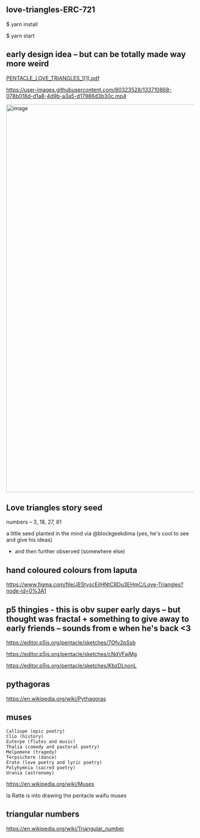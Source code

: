 

## love-triangles-ERC-721

$ yarn install

$ yarn start



## early design idea – but can be totally made way more weird


[PENTACLE_LOVE_TRIANGLES_1(1).pdf](https://github.com/pentacledotai/love-triangles-ERC-721/files/7181998/PENTACLE_LOVE_TRIANGLES_1.1.pdf)

https://user-images.githubusercontent.com/80323528/133710868-078b018d-d1a8-4d9b-a3a5-d17986d3b30c.mp4

<img width="1042" alt="image" src="https://user-images.githubusercontent.com/80323528/133712833-2a394bb7-e229-4789-ac3a-929f7a085f3a.png">


## Love triangles story seed

numbers – 3, 18, 27, 81

a little seed planted in the mind via @blockgeekdima (yes, he's cool to see and give his ideas) 
- and then further observed (somewhere else) 


## hand coloured colours from laputa

https://www.figma.com/file/JEStyscEilHNtC8Du3EHmC/Love-Triangles?node-id=0%3A1



## p5 thingies - this is obv super early days – but thought was fractal + something to give away to early friends – sounds from e when he's back <3

https://editor.p5js.org/pentacle/sketches/7Ofv2pSsb

https://editor.p5js.org/pentacle/sketches/cNdVFajMg

https://editor.p5js.org/pentacle/sketches/KbzDLnonL


## pythagoras

https://en.wikipedia.org/wiki/Pythagoras


## muses

    Calliope (epic poetry)
    Clio (history)
    Euterpe (flutes and music)
    Thalia (comedy and pastoral poetry)
    Melpomene (tragedy)
    Terpsichore (dance)
    Erato (love poetry and lyric poetry)
    Polyhymnia (sacred poetry)
    Urania (astronomy)

https://en.wikipedia.org/wiki/Muses


la Ratte is into drawing the pentacle waifu muses



## triangular numbers

https://en.wikipedia.org/wiki/Triangular_number

